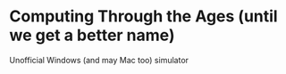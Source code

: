 # Computing Through the Ages (until we get a better name)
Unofficial Windows (and may Mac too) simulator
